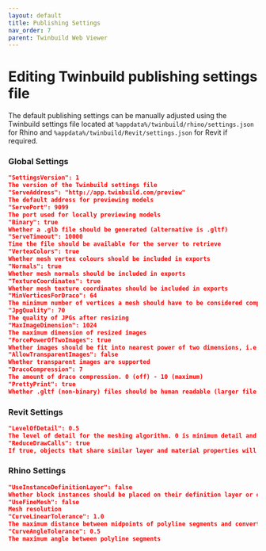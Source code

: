 ```yaml
---
layout: default
title: Publishing Settings
nav_order: 7
parent: Twinbuild Web Viewer
---
```


# Editing Twinbuild publishing settings file

The default publishing settings can be manually adjusted using the Twinbuild settings file located at `%appdata%/twinbuild/rhino/settings.json` for Rhino and `%appdata%/twinbuild/Revit/settings.json` for Revit if required.

### Global Settings

```json
"SettingsVersion": 1
The version of the Twinbuild settings file
"ServeAddress": "http://app.twinbuild.com/preview"
The default address for previewing models
"ServePort": 9099
The port used for locally previewing models
"Binary": true
Whether a .glb file should be generated (alternative is .gltf)
"ServeTimeout": 10000
Time the file should be available for the server to retrieve
"VertexColors": true
Whether mesh vertex colours should be included in exports
"Normals": true
Whether mesh normals should be included in exports
"TextureCoordinates": true
Whether mesh texture coordinates should be included in exports
"MinVerticesForDraco": 64
The minimum number of vertices a mesh should have to be considered compressable
"JpgQuality": 70
The quality of JPGs after resizing
"MaxImageDimension": 1024
The maximum dimension of resized images
"ForcePowerOfTwoImages": true
Whether images should be fit into nearest power of two dimensions, i.e. 899x100 would resize to 1024x768
"AllowTransparentImages": false
Whether transparent images are supported
"DracoCompression": 7
The amount of draco compression. 0 (off) - 10 (maximum)
"PrettyPrint": true
Whether .gltf (non-binary) files should be human readable (larger file sizes)
```

### Revit Settings

```json
"LevelOfDetail": 0.5
The level of detail for the meshing algorithm. 0 is minimum detail and 1 is maximum
"ReduceDrawCalls": true
If true, objects that share similar layer and material properties will be merged into a single mesh
```

### Rhino Settings

```json
"UseInstanceDefinitionLayer": false
Whether block instances should be placed on their definition layer or on their original layer
"UseFineMesh": false
Mesh resolution
"CurveLinearTolerance": 1.0
The maximum distance between midpoints of polyline segments and converted curves
"CurveAngleTolerance": 0.5
The maximum angle between polyline segments
```
